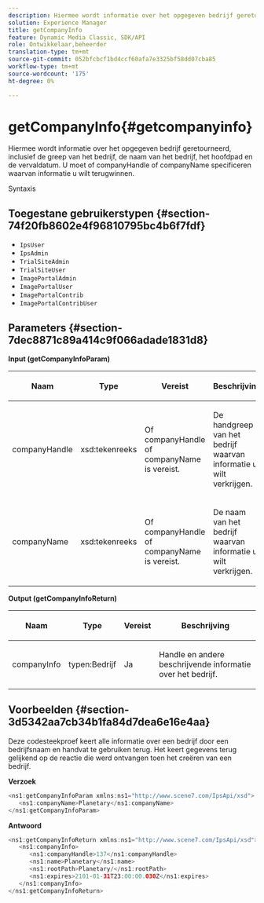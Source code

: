 ```yaml
---
description: Hiermee wordt informatie over het opgegeven bedrijf geretourneerd, inclusief de greep van het bedrijf, de naam van het bedrijf, het hoofdpad en de vervaldatum. U moet of companyHandle of companyName specificeren waarvan informatie u wilt terugwinnen.
solution: Experience Manager
title: getCompanyInfo
feature: Dynamic Media Classic, SDK/API
role: Ontwikkelaar,beheerder
translation-type: tm+mt
source-git-commit: 052bfcbcf1bd4ccf60afa7e3325bf58dd07cba85
workflow-type: tm+mt
source-wordcount: '175'
ht-degree: 0%

---
```



# getCompanyInfo{#getcompanyinfo}

Hiermee wordt informatie over het opgegeven bedrijf geretourneerd, inclusief de greep van het bedrijf, de naam van het bedrijf, het hoofdpad en de vervaldatum. U moet of companyHandle of companyName specificeren waarvan informatie u wilt terugwinnen.

Syntaxis

## Toegestane gebruikerstypen {#section-74f20fb8602e4f96810795bc4b6f7fdf}

* `IpsUser`
* `IpsAdmin`
* `TrialSiteAdmin`
* `TrialSiteUser`
* `ImagePortalAdmin`
* `ImagePortalUser`
* `ImagePortalContrib`
* `ImagePortalContribUser`

## Parameters {#section-7dec8871c89a414c9f066adade1831d8}

**Input (getCompanyInfoParam)**

<table id="table_DD2688C9DA9F49C9ABCA24944829B3E5"> 
 <thead> 
  <tr> 
   <th colname="col1" class="entry"> <p>Naam </p> </th> 
   <th colname="col2" class="entry"> <p>Type </p> </th> 
   <th colname="col3" class="entry"> <p>Vereist </p> </th> 
   <th colname="col4" class="entry"> <p>Beschrijving </p> </th> 
  </tr> 
 </thead>
 <tbody> 
  <tr> 
   <td colname="col1"> <p><span class="codeph"> <span class="varname"> companyHandle</span> </span> </p> </td> 
   <td colname="col2"> <p><span class="codeph"> xsd:tekenreeks</span> </p> </td> 
   <td colname="col3"> <p>Of <span class="codeph"> <span class="varname"> companyHandle</span> </span> of <span class="codeph"> <span class="varname"> companyName</span> </span> is vereist. </p> </td> 
   <td colname="col4"> <p>De handgreep van het bedrijf waarvan informatie u wilt verkrijgen. </p> </td> 
  </tr> 
  <tr> 
   <td colname="col1"> <p><span class="codeph"> <span class="varname"> companyName</span> </span> </p> </td> 
   <td colname="col2"> <p><span class="codeph"> xsd:tekenreeks</span> </p> </td> 
   <td colname="col3"> <p>Of <span class="codeph"> <span class="varname"> companyHandle</span> </span> of <span class="codeph"> <span class="varname"> companyName</span> </span> is vereist. </p> </td> 
   <td colname="col4"> <p>De naam van het bedrijf waarvan informatie u wilt verkrijgen. </p> </td> 
  </tr> 
 </tbody> 
</table>

**Output (getCompanyInfoReturn)**

<table id="table_634D4E274BA7494C9C917FD244286F0D"> 
 <thead> 
  <tr> 
   <th colname="col1" class="entry"> <p>Naam </p> </th> 
   <th colname="col2" class="entry"> <p>Type </p> </th> 
   <th colname="col3" class="entry"> <p>Vereist </p> </th> 
   <th colname="col4" class="entry"> <p>Beschrijving </p> </th> 
  </tr> 
 </thead>
 <tbody> 
  <tr> 
   <td colname="col1"> <p><span class="codeph"> <span class="varname"> companyInfo</span> </span> </p> </td> 
   <td colname="col2"> <p><span class="codeph"> typen:Bedrijf</span> </p> </td> 
   <td colname="col3"> <p>Ja </p> </td> 
   <td colname="col4"> <p>Handle en andere beschrijvende informatie over het bedrijf. </p> </td> 
  </tr> 
 </tbody> 
</table>

## Voorbeelden {#section-3d5342aa7cb34b1fa84d7dea6e16e4aa}

Deze codesteekproef keert alle informatie over een bedrijf door een bedrijfsnaam en handvat te gebruiken terug. Het keert gegevens terug gelijkend op de reactie die werd ontvangen toen het creëren van een bedrijf.

**Verzoek**

```java
<ns1:getCompanyInfoParam xmlns:ns1="http://www.scene7.com/IpsApi/xsd">
   <ns1:companyName>Planetary</ns1:companyName>
</ns1:getCompanyInfoParam>
```

**Antwoord**

```java
<ns1:getCompanyInfoReturn xmlns:ns1="http://www.scene7.com/IpsApi/xsd">
   <ns1:companyInfo>
      <ns1:companyHandle>137</ns1:companyHandle>
      <ns1:name>Planetary</ns1:name>
      <ns1:rootPath>Planetary/</ns1:rootPath>
      <ns1:expires>2101-01-31T23:00:00.030Z</ns1:expires>
   </ns1:companyInfo>
</ns1:getCompanyInfoReturn>
```

